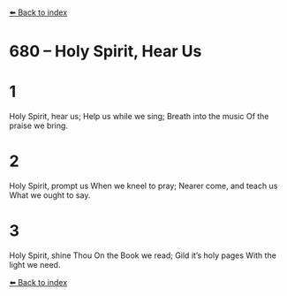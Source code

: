 [⬅️ Back to index](../README.md)

# 680 – Holy Spirit, Hear Us


# 1
Holy Spirit, hear us;
Help us while we sing;
Breath into the music
Of the praise we bring.

# 2
Holy Spirit, prompt us
When we kneel to pray;
Nearer come, and teach us
What we ought to say.

# 3
Holy Spirit, shine Thou
On the Book we read;
Gild it’s holy pages
With the light we need.

[⬅️ Back to index](../README.md)

